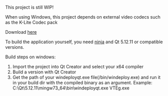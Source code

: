 This project is still WIP!

When using Windows, this project depends on external video codecs such as the K-Lite Codec pack

Download [here](https://codecguide.com/download_kl.htm)

To build the application yourself, you need [ninja](https://ninja-build.org/) and Qt 5.12.11 or compatible versions.

Build steps on windows:
1. Import the project into Qt Creator and select your x64 compiler
2. Build a version with Qt Creator
3. Get the path of your windeployqt.exe file(<qtdir>/bin/windeploy.exe) and run it in your build dir with the compiled binary as an argument.
Example: C:\Qt\5.12.11\mingw73_64\bin\windeployqt.exe VTEg.exe

